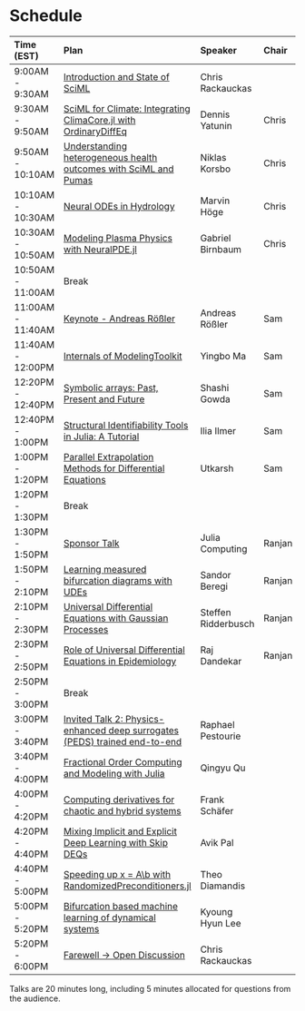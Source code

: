 # Schedule

| Time (EST) | Plan | Speaker | Chair |
| :--- | :--- | :--- | :--- |
| 9:00AM - 9:30AM | [Introduction and State of SciML](/2022/talks#intro) | Chris Rackauckas | |
| 9:30AM - 9:50AM | [SciML for Climate: Integrating ClimaCore.jl with OrdinaryDiffEq](/2022/talks#climacore) | Dennis Yatunin | Chris |
| 9:50AM - 10:10AM | [Understanding heterogeneous health outcomes with SciML and Pumas](/2022/talks#pumas) | Niklas Korsbo | Chris |
| 10:10AM - 10:30AM | [Neural ODEs in Hydrology](/2022/talks#hydrology) | Marvin Höge | Chris |
| 10:30AM - 10:50AM | [Modeling Plasma Physics with NeuralPDE.jl](/2022/talks#neuralplasma) | Gabriel Birnbaum | Chris |
| 10:50AM - 11:00AM | Break | | | |
| 11:00AM - 11:40AM | [Keynote - Andreas Rößler](/2022/talks#keynote) | Andreas Rößler | Sam |
| 11:40AM - 12:00PM | [Internals of ModelingToolkit](/2022/talks#mtkinternals) | Yingbo Ma | Sam |
| 12:20PM - 12:40PM | [Symbolic arrays: Past, Present and Future](/2022/talks#symbolicarrays) | Shashi Gowda | Sam |
| 12:40PM - 1:00PM | [Structural Identifiability Tools in Julia: A Tutorial](/2022/talks#structuralid) | Ilia Ilmer | Sam |
| 1:00PM - 1:20PM | [Parallel Extrapolation Methods for Differential Equations](/2022/talks#parallel) | Utkarsh | Sam |
| 1:20PM - 1:30PM | Break  | | | 
| 1:30PM - 1:50PM | [Sponsor Talk](/2022/talks#sponsor) | Julia Computing | Ranjan |
| 1:50PM - 2:10PM | [Learning measured bifurcation diagrams with UDEs](/2022/talks#udesbif) |  Sandor Beregi | Ranjan |
| 2:10PM - 2:30PM | [Universal Differential Equations with Gaussian Processes](/2022/talks#udegaussian) | Steffen Ridderbusch | Ranjan |
| 2:30PM - 2:50PM | [Role of Universal Differential Equations in Epidemiology](/2022/talks#udeepidemiology) | Raj Dandekar | Ranjan |
| 2:50PM - 3:00PM | Break | | |
| 3:00PM - 3:40PM | [Invited Talk 2: Physics-enhanced deep surrogates (PEDS) trained end-to-end](/2022/talks#peds) | Raphael Pestourie | |
| 3:40PM - 4:00PM | [Fractional Order Computing and Modeling with Julia](/2022/talks#fractional) | Qingyu Qu | |
| 4:00PM - 4:20PM | [Computing derivatives for chaotic and hybrid systems](/2022/talks#derivatives) | Frank Schäfer | |
| 4:20PM - 4:40PM | [Mixing Implicit and Explicit Deep Learning with Skip DEQs](/2022/talks#mixingimex) | Avik Pal | |
| 4:40PM - 5:00PM | [Speeding up x = A\b with RandomizedPreconditioners.jl](/2022/talks#speeding) | Theo Diamandis | |
| 5:00PM - 5:20PM | [Bifurcation based machine learning of dynamical systems](/2022/talks#bifml) | Kyoung Hyun Lee | |
| 5:20PM - 6:00PM | [Farewell -> Open Discussion](/2022/talks#farewell) | Chris Rackauckas | |
			
Talks are 20 minutes long, including 5 minutes allocated for questions from the audience.
